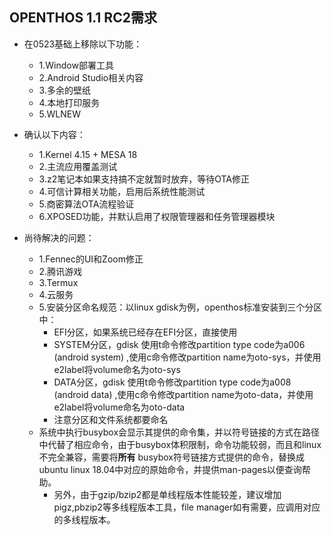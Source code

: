 ## OPENTHOS 1.1 RC2需求

- 在0523基础上移除以下功能：
  - 1.Window部署工具
  - 2.Android Studio相关内容
  - 3.多余的壁纸
  - 4.本地打印服务
  - 5.WLNEW

- 确认以下内容：
  - 1.Kernel 4.15 + MESA 18
  - 2.主流应用覆盖测试
  - 3.z2笔记本如果支持搞不定就暂时放弃，等待OTA修正
  - 4.可信计算相关功能，启用后系统性能测试
  - 5.商密算法OTA流程验证
  - 6.XPOSED功能，并默认启用了权限管理器和任务管理器模块

- 尚待解决的问题：
  - 1.Fennec的UI和Zoom修正
  - 2.腾讯游戏
  - 3.Termux
  - 4.云服务
  - 5.安装分区命名规范：以linux gdisk为例，openthos标准安装到三个分区中：
    - EFI分区，如果系统已经存在EFI分区，直接使用
    - SYSTEM分区，gdisk 使用t命令修改partition type code为a006 (android system) ,使用c命令修改partition name为oto-sys，并使用e2label将volume命名为oto-sys
    - DATA分区，gdisk 使用t命令修改partition type code为a008 (android data) ,使用c命令修改partition name为oto-data，并使用e2label将volume命名为oto-data
    - 注意分区和文件系统都要命名
  - 系统中执行busybox会显示其提供的命令集，并以符号链接的方式在路径中代替了相应命令，由于busybox体积限制，命令功能较弱，而且和linux不完全兼容，需要将**所有** busybox符号链接方式提供的命令，替换成ubuntu linux 18.04中对应的原始命令，并提供man-pages以便查询帮助。
    - 另外，由于gzip/bzip2都是单线程版本性能较差，建议增加pigz,pbzip2等多线程版本工具，file manager如有需要，应调用对应的多线程版本。
